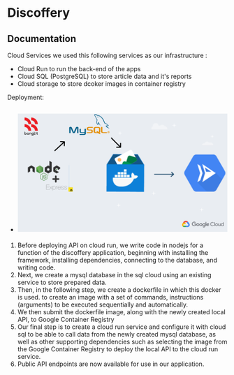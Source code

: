 # Discoffery

## Documentation

Cloud Services
we used this following services as our infrastructure :
- Cloud Run to run the back-end of the apps 
- Cloud SQL (PostgreSQL) to store article data and it's reports 
- Cloud storage to store dcoker images in container registry

Deployment:

- ## ![This is an image](Cloud.png)

1.	Before deploying API on cloud run, we write code in nodejs for a function of the discoffery application, beginning with installing the framework, installing dependencies, connecting to the database, and writing code.
2.	Next, we create a mysql database in the sql cloud using an existing service to store prepared data.
3.	Then, in the following step, we create a dockerfile in which this docker is used. to create an image with a set of commands, instructions (arguments) to be executed sequentially and automatically.
4.	We then submit the dockerfile image, along with the newly created local API, to Google Container Registry
5.	Our final step is to create a cloud run service and configure it with cloud sql to be able to call data from the newly created mysql database, as well as other supporting dependencies such as selecting the image from the Google Container Registry to deploy the local API to the cloud run service.
6.	Public API endpoints are now available for use in our application.
